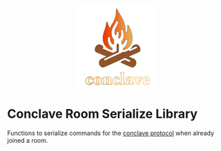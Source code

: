 <div align="center">
    <img src="https://raw.githubusercontent.com/piot/conclave/main/docs/images/logo.svg" width="192" />
</div>

# Conclave Room Serialize Library

Functions to serialize commands for the [conclave protocol](docs/index.adoc) when already joined a room.

